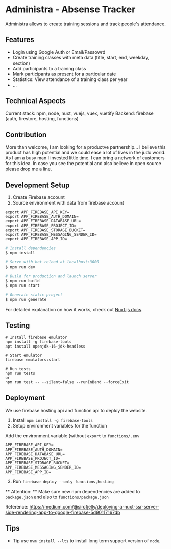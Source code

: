 # Administra - Absense Tracker

Administra allows to create training sessions and track people's
attendance.

## Features

- Login using Google Auth or Email/Passowrd
- Create training classes with meta data (title, start, end, weekday, section)
- Add participants to a training class
- Mark participants as present for a particular date
- Statistics: View attendance of a training class per year
- ...

## Technical Aspects

Current stack: npm, node, nuxt, vuejs, vuex, vuetify
Backend: firebase (auth, firestore, hosting, functions)

## Contribution

More than welcome, I am looking for a productve partnership...
I believe this product has high potential and we could ease a lot of lives in the judo world.
As I am a busy man I invested little time. I can bring a network of customers for this idea.
In case you see the potential and also believe in open source please drop me a line.

## Development Setup

1. Create Firebase account
2. Source environment with data from firebase account

```
export APP_FIREBASE_API_KEY=
export APP_FIREBASE_AUTH_DOMAIN=
export APP_FIREBASE_DATABASE_URL=
export APP_FIREBASE_PROJECT_ID=
export APP_FIREBASE_STORAGE_BUCKET=
export APP_FIREBASE_MESSAGING_SENDER_ID=
export APP_FIREBASE_APP_ID=
```

```bash
# Install dependencies
$ npm install

# Serve with hot reload at localhost:3000
$ npm run dev

# Build for production and launch server
$ npm run build
$ npm run start

# Generate static project
$ npm run generate
```

For detailed explanation on how it works, check out [Nuxt.js docs](https://nuxtjs.org).

## Testing

```
# Install firebase emulator
npm install -g firebase-tools
apt install openjdk-16-jdk-headless

# Start emulator
firebase emulators:start

# Run tests
npm run tests
or
npm run test -- --silent=false --runInBand --forceExit
```

## Deployment

We use firebase hosting api and function api to deploy the website.

1. Install `npm install -g firebase-tools`
2. Setup environment variables for the function

Add the environment variable (without `export` to `functions/.env`

```
APP_FIREBASE_API_KEY=
APP_FIREBASE_AUTH_DOMAIN=
APP_FIREBASE_DATABASE_URL=
APP_FIREBASE_PROJECT_ID=
APP_FIREBASE_STORAGE_BUCKET=
APP_FIREBASE_MESSAGING_SENDER_ID=
APP_FIREBASE_APP_ID=
```

3. Run `firebase deploy --only functions,hosting`

** Attention: ** Make sure new npm dependencies are added to `package.json` and also to `functions/package.json`

Reference: https://medium.com/@sirofjelly/deploying-a-nuxt-ssr-server-side-rendering-app-to-google-firebase-5d90117167db

## Tips

- Tip use `nvm install --lts` to install long term support version of `node`.
